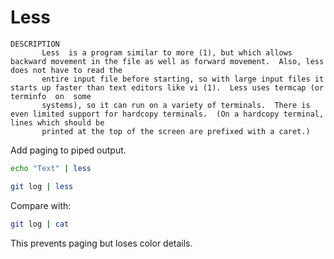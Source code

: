 # Less
	
	DESCRIPTION
	       Less  is a program similar to more (1), but which allows backward movement in the file as well as forward movement.  Also, less does not have to read the
	       entire input file before starting, so with large input files it starts up faster than text editors like vi (1).  Less uses termcap (or terminfo  on  some
	       systems), so it can run on a variety of terminals.  There is even limited support for hardcopy terminals.  (On a hardcopy terminal, lines which should be
	       printed at the top of the screen are prefixed with a caret.)

Add paging to piped output.

```sh
echo "Text" | less

git log | less
```

Compare with:

```sh
git log | cat
```

This prevents paging but loses color details.
<!--stackedit_data:
eyJoaXN0b3J5IjpbLTQ0OTExOTcwNl19
-->